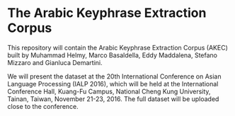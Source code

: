 # The Arabic Keyphrase Extraction Corpus
This repository will contain the Arabic Keyphrase Extraction Corpus (AKEC) built by Muhammad Helmy, Marco Basaldella, Eddy Maddalena, Stefano Mizzaro and Gianluca Demartini.

We will present the dataset at the 20th International Conference on Asian Language Processing (IALP 2016), which will be held at the International Conference Hall, Kuang-Fu Campus, National Cheng Kung University, Tainan, Taiwan, November 21-23, 2016. The full dataset will be uploaded close to the conference.
